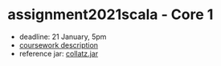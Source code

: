 # assignment2021scala - Core 1

* deadline: 21 January, 5pm
* [coursework description](https://nms.kcl.ac.uk/christian.urban/core_cw01.pdf)
* reference jar:
    [collatz.jar](https://nms.kcl.ac.uk/christian.urban/collatz.jar)